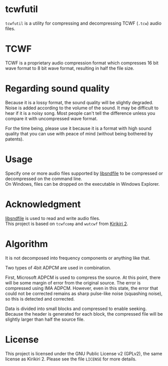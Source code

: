 # tcwfutil

`tcwfutil` is a utility for compressing and decompressing TCWF (`.tcw`) audio files.

# TCWF

TCWF is a proprietary audio compression format which compresses 16 bit wave format to 8 bit wave format, resulting in half the file size.

# Regarding sound quality

Because it is a lossy format, the sound quality will be slightly degraded. Noise is added according to the volume of the sound. It may be difficult to hear if it is a noisy song. Most people can't tell the difference unless you compare it with uncompressed wave format.

For the time being, please use it because it is a format with high sound quality that you can use with peace of mind (without being bothered by patents).

# Usage

Specify one or more audio files supported by [libsndfile](https://github.com/erikd/libsndfile) to be compressed or decompressed on the command line.  
On Windows, files can be dropped on the executable in Windows Explorer.  

# Acknowledgment

[libsndfile](https://github.com/erikd/libsndfile) is used to read and write audio files.  
This project is based on `tcwfcomp` and `wutcwf` from [Kirikiri 2](https://github.com/krkrz/krkr2).

# Algorithm

It is not decomposed into frequency components or anything like that.

Two types of 4bit ADPCM are used in combination.

First, Microsoft ADPCM is used to compress the source. At this point, there will be some margin of error from the original source. The error is compressed using IMA ADPCM.
However, even in this state, the error that could not be corrected remains as sharp pulse-like noise (squashing noise), so this is detected and corrected.

Data is divided into small blocks and compressed to enable seeking. Because the header is generated for each block, the compressed file will be slightly larger than half the source file.

# License

This project is licensed under the GNU Public License v2 (GPLv2), the same license as Kirikiri 2. Please see the file `LICENSE` for more details.  
